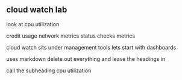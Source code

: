 

cloud watch lab 
------------------------------
look at cpu utilization 

credit usage 
network metrics 
status checks metrics 

cloud watch sits under management tools 
lets start with dashboards 

uses markdown 
delete out everything and leave the headings in 

call the subheading cpu utilization 

